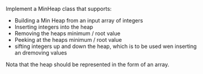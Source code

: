 Implement a MinHeap class that supports:
- Building a Min Heap from an input array of integers
- Inserting integers into the heap
- Removing the heaps minimum / root value
- Peeking at the heaps minimum / root value
- sifting integers up and down the heap, which is to be used wen inserting an dremoving values

Nota that the heap should be represented in the form of an array.

